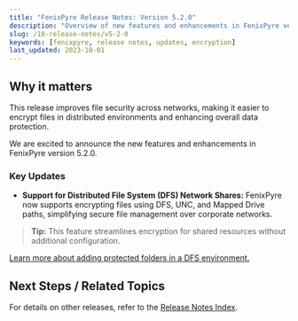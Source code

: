 ```yaml
---
title: "FenixPyre Release Notes: Version 5.2.0"
description: "Overview of new features and enhancements in FenixPyre version 5.2.0, including support for distributed file systems."
slug: /10-release-notes/v5-2-0
keywords: [fenixpyre, release notes, updates, encryption]
last_updated: 2023-10-01
---
```


## Why it matters
This release improves file security across networks, making it easier to encrypt files in distributed environments and enhancing overall data protection.

We are excited to announce the new features and enhancements in FenixPyre version 5.2.0.

### Key Updates
- **Support for Distributed File System (DFS) Network Shares:** FenixPyre now supports encrypting files using DFS, UNC, and Mapped Drive paths, simplifying secure file management over corporate networks.

> **Tip:** This feature streamlines encryption for shared resources without additional configuration.

[Learn more about adding protected folders in a DFS environment.](../05-user-guide/securing-network-drives.md)

## Next Steps / Related Topics
For details on other releases, refer to the [Release Notes Index](../10-release-notes/index.md).